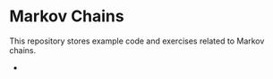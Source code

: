# Markov Chains

This repository stores example code and exercises related to Markov chains.

- []()
